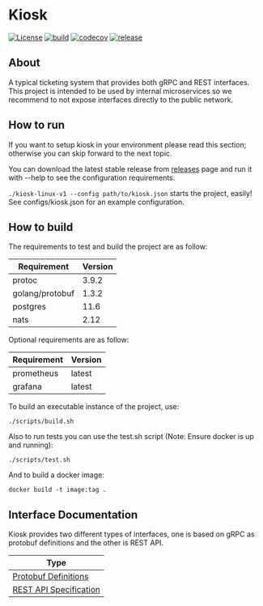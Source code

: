 # Kiosk

[Release-URL]: https://github.com/jibitters/kiosk/releases/tag/v0.0.1
[Release-Image]: https://img.shields.io/badge/release-v0.0.1-1eb0fc.svg

[![License](https://img.shields.io/badge/License-Apache%202.0-blue.svg)](https://opensource.org/licenses/Apache-2.0)
[![build](https://travis-ci.org/jibitters/kiosk.svg?branch=master)](https://travis-ci.org/jibitters/kiosk)
[![codecov](https://codecov.io/gh/jibitters/kiosk/branch/master/graph/badge.svg)](https://codecov.io/gh/jibitters/kiosk)
[![release](Release-Image)](Release-URL)

## About

A typical ticketing system that provides both gRPC and REST interfaces. This project is intended to be used by internal microservices so we recommend to not expose interfaces directly to the public network.

## How to run

If you want to setup kiosk in your environment please read this section; otherwise you can skip forward to the next topic.

You can download the latest stable release from [releases](https://github.com/jibitters/kiosk/releases) page and run it with --help to see the configuration requirements.

`./kiosk-linux-v1 --config path/to/kiosk.json` starts the project, easily! See configs/kiosk.json for an example configuration.

## How to build

The requirements to test and build the project are as follow:

|Requirement                           |Version|
|---                                   |---    |
|protoc                                |3.9.2  |
|golang/protobuf                       |1.3.2  |
|postgres                              |11.6   |
|nats                                  |2.12   |

Optional requirements are as follow:

|Requirement                           |Version|
|---                                   |---    |
|prometheus                            |latest |
|grafana                               |latest |

To build an executable instance of the project, use:

`./scripts/build.sh`

Also to run tests you can use the test.sh script (Note: Ensure docker is up and running):

`./scripts/test.sh`

And to build a docker image:

`docker build -t image:tag .`

## Interface Documentation

Kiosk provides two different types of interfaces, one is based on gRPC as protobuf definitions and the other is REST API.

|Type                                                      |
|---                                                       |
|[Protobuf Definitions](api/protobuf-spec)                 |
|[REST API Specification](api/rest-spec)                   |
